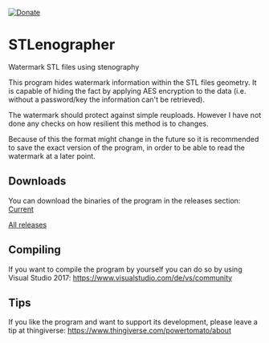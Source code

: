 [![Donate](https://img.shields.io/badge/Donate-PayPal-green.svg)](https://www.paypal.com/donate/?business=AUMCUSNPFU2PA&no_recurring=0&item_name=%28aka+powertomato%29+maker%2C+coder+and+wizard)

# STLenographer
Watermark STL files using stenography

This program hides watermark information within the STL files geometry. It is capable of hiding the fact by applying AES encryption to the data (i.e. without a password/key the information can't be retrieved).

The watermark should protect against simple reuploads. However I have not done any checks on how resilient this method is to changes.

Because of this the format might change in the future so it is recommended to save the exact version of the program, in order to be able to read the watermark at a later point.

## Downloads

You can download the binaries of the program in the releases section:
[Current](https://github.com/powertomato/STLenographer/releases/download/beta_1/STLenographer_beta_1.zip)

[All releases](https://github.com/powertomato/STLenographer/releases)

## Compiling

If you want to compile the program by yourself you can do so by using Visual Studio 2017:
https://www.visualstudio.com/de/vs/community

## Tips

If you like the program and want to support its development, please leave a tip at thingiverse:
https://www.thingiverse.com/powertomato/about

